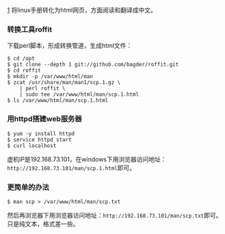 [1](https://unix.stackexchange.com/questions/246888/how-do-i-convert-linux-man-pages-to-html-without-using-groff) 将linux手册转化为html网页，方面阅读和翻译成中文。  

### 转换工具roffit
下载perl脚本，形成转换管道，生成html文件：
```
$ cd /opt
$ git clone --depth 1 git://github.com/bagder/roffit.git
$ cd roffit
$ mkdir -p /var/www/html/man
$ zcat /usr/share/man/man1/scp.1.gz \
    | perl roffit \
    | sudo tee /var/www/html/man/scp.1.html
$ ls /var/www/html/man/scp.1.html
```
### 用httpd搭建web服务器
```
$ yum -y install httpd
$ service httpd start
$ curl localhost
```
虚机IP是192.168.73.101，在windows下用浏览器访问地址：`http://192.168.73.101/man/scp.1.html`即可。

### 更简单的办法
```
$ man scp > /var/www/html/man/scp.txt
```
然后再浏览器下用浏览器访问地址：`http://192.168.73.101/man/scp.txt`即可。只是纯文本，格式差一些。  
